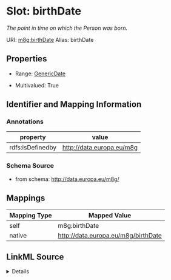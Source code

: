 

# Slot: birthDate 


_The point in time on which the Person was born._





URI: [m8g:birthDate](http://data.europa.eu/m8g/birthDate)
Alias: birthDate

<!-- no inheritance hierarchy -->








## Properties

* Range: [GenericDate](GenericDate.md)

* Multivalued: True





## Identifier and Mapping Information





### Annotations

| property | value |
| --- | --- |
| rdfs:isDefinedby | http://data.europa.eu/m8g || skos:scopeNote | The date of birth could be expressed as date, gYearMonth or gYear, example; - 1980-09-16^^xs:date - 1980-09^^xs:gYearMonth - 1980^^xs:gYear |



### Schema Source


* from schema: http://data.europa.eu/m8g/




## Mappings

| Mapping Type | Mapped Value |
| ---  | ---  |
| self | m8g:birthDate |
| native | http://data.europa.eu/m8g/birthDate |




## LinkML Source

<details>
```yaml
name: birthDate
annotations:
  rdfs:isDefinedby:
    tag: rdfs:isDefinedby
    value: http://data.europa.eu/m8g
  skos:scopeNote:
    tag: skos:scopeNote
    value: The date of birth could be expressed as date, gYearMonth or gYear, example;
      - 1980-09-16^^xs:date - 1980-09^^xs:gYearMonth - 1980^^xs:gYear
description: The point in time on which the Person was born.
from_schema: http://data.europa.eu/m8g/
rank: 1000
domain: Person
slot_uri: m8g:birthDate
alias: birthDate
range: GenericDate
multivalued: true

```
</details>